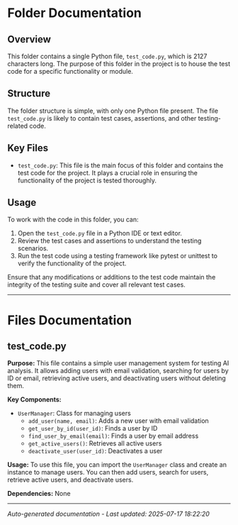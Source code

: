 # Folder Documentation

## Overview
This folder contains a single Python file, `test_code.py`, which is 2127 characters long. The purpose of this folder in the project is to house the test code for a specific functionality or module.

## Structure
The folder structure is simple, with only one Python file present. The file `test_code.py` is likely to contain test cases, assertions, and other testing-related code.

## Key Files
- `test_code.py`: This file is the main focus of this folder and contains the test code for the project. It plays a crucial role in ensuring the functionality of the project is tested thoroughly.

## Usage
To work with the code in this folder, you can:
1. Open the `test_code.py` file in a Python IDE or text editor.
2. Review the test cases and assertions to understand the testing scenarios.
3. Run the test code using a testing framework like pytest or unittest to verify the functionality of the project.

Ensure that any modifications or additions to the test code maintain the integrity of the testing suite and cover all relevant test cases.

---

# Files Documentation

## test_code.py

**Purpose:** This file contains a simple user management system for testing AI analysis. It allows adding users with email validation, searching for users by ID or email, retrieving active users, and deactivating users without deleting them.

**Key Components:**
- `UserManager`: Class for managing users
  - `add_user(name, email)`: Adds a new user with email validation
  - `get_user_by_id(user_id)`: Finds a user by ID
  - `find_user_by_email(email)`: Finds a user by email address
  - `get_active_users()`: Retrieves all active users
  - `deactivate_user(user_id)`: Deactivates a user

**Usage:** To use this file, you can import the `UserManager` class and create an instance to manage users. You can then add users, search for users, retrieve active users, and deactivate users.

**Dependencies:** None

---
*Auto-generated documentation - Last updated: 2025-07-17 18:22:20*
